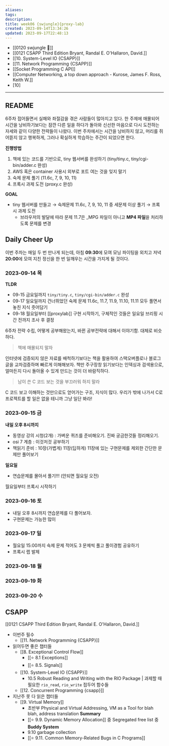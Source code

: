 ```yaml
---
aliases: 
tags: 
description:
title: week06 {swjungle}{proxy-lab}
created: 2023-09-14T13:34:26
updated: 2023-09-17T22:48:13
---
```

- [[0120 swjungle 🤖]]
- [[0121 CSAPP Third Edition Bryant, Randal E. O'Hallaron, David.]]
- [[10. System-Level IO {CSAPP}]]
- [[11. Network Programming {CSAPP}]]
- [[Socket Programming C API]]
- [[Computer Networking, a top down approach - Kurose, James F. Ross, Keith W.]]
- [10]
___

## README

6주차 접어들면서 실패와 좌절감을 겪은 사람들이 많아지고 있다. 한 주제에 매몰되어 시간을 낭비하기보다는 잠깐 다른 일을 하다가 돌아와 신선한 마음으로 다시 도전하는 자세와 같이 다양한 전략들이 나왔다. 이번 주차에서는 시간을 낭비하지 않고, 머리를 쥐어뜯지 않고 행복하게, 그러나 확실하게 학습하는 주간이 되었으면 한다.

**진행방법**

1. 책에 있는 코드를 기반으로, tiny 웹서버를 완성하기 (tiny/tiny.c, tiny/cgi-bin/adder.c 완성)
2. AWS 혹은 container 사용시 외부로 포트 여는 것을 잊지 말기
3. 숙제 문제 풀기 (11.6c, 7, 9, 10, 11)
4. 프록시 과제 도전 (proxy.c 완성)

**GOAL**

- tiny 웹서버를 만들고 → 숙제문제 11.6c, 7, 9, 10, 11 중 세문제 이상 풀기 → 프록시 과제 도전
    - 브라우저의 발달에 따라 문제 11.7은 _MPG 파일이 아니고 **MP4 파일**을 처리하도록 문제를 변경

## Daily Cheer Up

이번 주차는 매일 두 번 만나게 되는데, 아침 **09:30**에 모여 모닝 파이팅을 외치고 저녁 **20:00**에 모여 지친 정신을 한 번 일깨우는 시간을 가지게 될 것이다. 

### 2023-09-14 목

**TLDR**

- 09-15 금요일까지 `tiny/tiny.c`, `tiny/cgi-bin/adder.c` 완성
- 09-17 일요일까지 건너뛰었던 숙제 문제 11.6c, 11.7, 11.9, 11.10, 11.11 모두 풀면서 놓친 지식 줏어담기
- 09-18 월요일부터 [[proxylab]] 구현 시작하기, 구체적인 것들은 일요일 브리핑 시간 전까지 조사 후 결정

6주차 전략 수립, 어떻게 공부해왔는지, 바뀐 공부전략에 대해서 이야기함. 대체로 비슷하다. 

> 책에 매몰되지 말자

인터넷에 검증되지 않은 자료를 배척하기보다는 책을 활용하여 스택오버플로나 블로그 글을 교차검증하며 빠르게 이해해보자. 책만 주구장창 읽기보다는 인덱싱과 검색용으로, 얼마든지 다시 돌아올 수 있게 만드는 것이 더 바람직하다.

> 남이 쓴 C 코드 보는 것을 부끄러워 하지 말라

C 코드 보고 이해하는 것만으로도 얻어가는 구조, 지식이 많다. 우리가 밖에 나가서 C로 프로젝트를 할 일은 없을 테니까 그냥 일단 봐라!

### 2023-09-15 금

**내일 오후 8시까지**

- 동영상 강의 시청(2개) : 가벼운 퀴즈를 준비해오기. 진짜 궁금한것들 정리해오기.
- osi 7 계층 : 이것저것 공부하기
- 책읽기 준비 : 10장(가볍게) 11장(딥하게) 11장에 있는 구현문제를 제외한 간단한 문제만 풀어보기

**일요일**

- 연습문제를 몰아서 풀기!!! (안되면 월요일 오전)

월요일부터 프록시 시작하기

### 2023-09-16 토

- 내일 오후 8시까지 연습문제를 다 풀어보자.
- 구현문제는 가능한 많이

### 2023-09-17 일

- 월요일 15:00까지 숙제 문제 적어도 3 문제씩 풀고 풀이경험 공유하기
- 프록시 랩 발제

### 2023-09-18 월



### 2023-09-19 화

### 2023-09-20 수

## CSAPP

[[0121 CSAPP Third Edition Bryant, Randal E. O'Hallaron, David.]]

- 이번주 필수
	- [[11. Network Programming {CSAPP}]]
- 읽어두면 좋은 챕터들
	- [[8. Exceptional Control Flow]]
		- [[⭐️ 8.1 Exceptions]]
		- [[⭐️ 8.5. Signals]]
	- [[10. System-Level IO {CSAPP}]]
		- 10.5 Robust Reading and Writing with the RIO Package | 과제할 때 필요한 `rio_read`, `rio_write` 접두어 함수들
	- [[12. Concurrent Programming {csapp}]]
- 지난주 못 다 읽은 챕터들
	- [[9. Virtual Memory]] 
		- 초반부 Physical and Virtual Addressing, VM as a Tool for blah blah, address translation **Summary**
		- [[⭐️ 9.9. Dynamic Memory Allocation]] 중 Segregated free list 중 **Buddy System**
		- 9.10  garbage collection
		- [[⭐️ 9.11. Common Memory-Related Bugs in C Programs]]
